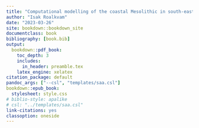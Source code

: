 ```yaml
--- 
title: "Computational modelling of the coastal Mesolithic in south-eastern Norway"
author: "Isak Roalkvam"
date: "2023-03-26"
site: bookdown::bookdown_site
documentclass: book
bibliography: [book.bib]
output:
  bookdown::pdf_book:
    toc_depth: 3
    includes:
      in_header: preamble.tex
    latex_engine: xelatex
citation_package: default
pandoc_args: ["--csl", "templates/saa.csl"]
bookdown::epub_book:
  stylesheet: style.css
# biblio-style: apalike
# csl: "../templates/saa.csl"
link-citations: yes
classoption: oneside
---
```

